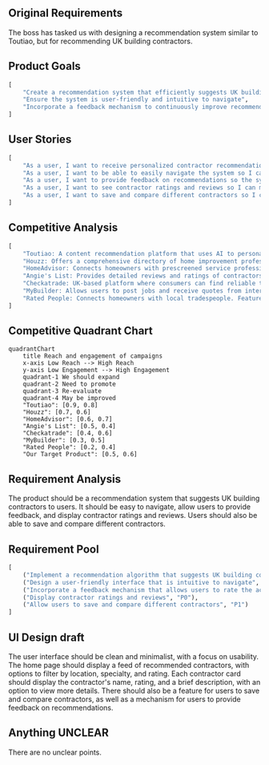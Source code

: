 ## Original Requirements
The boss has tasked us with designing a recommendation system similar to Toutiao, but for recommending UK building contractors.

## Product Goals
```python
[
    "Create a recommendation system that efficiently suggests UK building contractors to users",
    "Ensure the system is user-friendly and intuitive to navigate",
    "Incorporate a feedback mechanism to continuously improve recommendation accuracy"
]
```

## User Stories
```python
[
    "As a user, I want to receive personalized contractor recommendations so I can find the best fit for my project",
    "As a user, I want to be able to easily navigate the system so I can find information quickly",
    "As a user, I want to provide feedback on recommendations so the system can improve its suggestions",
    "As a user, I want to see contractor ratings and reviews so I can make an informed decision",
    "As a user, I want to save and compare different contractors so I can review my options later"
]
```

## Competitive Analysis
```python
[
    "Toutiao: A content recommendation platform that uses AI to personalize user feeds. However, it is not specialized in contractor recommendations",
    "Houzz: Offers a comprehensive directory of home improvement professionals, including contractors. Features include project photos, reviews, and the ability to contact professionals directly",
    "HomeAdvisor: Connects homeowners with prescreened service professionals for home improvement, maintenance and repair projects. Offers customer reviews and ratings",
    "Angie's List: Provides detailed reviews and ratings of contractors and healthcare providers. However, the platform is not as intuitive as others",
    "Checkatrade: UK-based platform where consumers can find reliable tradespeople. Features include customer reviews and a detailed profile for each tradesperson",
    "MyBuilder: Allows users to post jobs and receive quotes from interested tradespeople. Tradespeople are reviewed by users, but the platform lacks a sophisticated recommendation system",
    "Rated People: Connects homeowners with local tradespeople. Features include customer reviews and the ability to post jobs and receive quotes"
]
```

## Competitive Quadrant Chart
```mermaid
quadrantChart
    title Reach and engagement of campaigns
    x-axis Low Reach --> High Reach
    y-axis Low Engagement --> High Engagement
    quadrant-1 We should expand
    quadrant-2 Need to promote
    quadrant-3 Re-evaluate
    quadrant-4 May be improved
    "Toutiao": [0.9, 0.8]
    "Houzz": [0.7, 0.6]
    "HomeAdvisor": [0.6, 0.7]
    "Angie's List": [0.5, 0.4]
    "Checkatrade": [0.4, 0.6]
    "MyBuilder": [0.3, 0.5]
    "Rated People": [0.2, 0.4]
    "Our Target Product": [0.5, 0.6]
```

## Requirement Analysis
The product should be a recommendation system that suggests UK building contractors to users. It should be easy to navigate, allow users to provide feedback, and display contractor ratings and reviews. Users should also be able to save and compare different contractors.

## Requirement Pool
```python
[
    ("Implement a recommendation algorithm that suggests UK building contractors based on user preferences", "P0"),
    ("Design a user-friendly interface that is intuitive to navigate", "P0"),
    ("Incorporate a feedback mechanism that allows users to rate the accuracy of recommendations", "P0"),
    ("Display contractor ratings and reviews", "P0"),
    ("Allow users to save and compare different contractors", "P1")
]
```

## UI Design draft
The user interface should be clean and minimalist, with a focus on usability. The home page should display a feed of recommended contractors, with options to filter by location, specialty, and rating. Each contractor card should display the contractor's name, rating, and a brief description, with an option to view more details. There should also be a feature for users to save and compare contractors, as well as a mechanism for users to provide feedback on recommendations.

## Anything UNCLEAR
There are no unclear points.